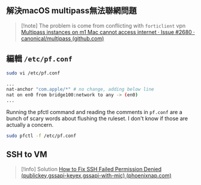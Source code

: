 
## 解決macOS multipass無法聯網問題
>[!note] The problem is come from conflicting with `forticlient` vpn
>[Multipass instances on m1 Mac cannot access internet · Issue #2680 · canonical/multipass (github.com)](https://github.com/canonical/multipass/issues/2680)

##  編輯 `/etc/pf.conf`

```sh
sudo vi /etc/pf.conf
```

```sh
...
nat-anchor "com.apple/*" # no change, adding below line
nat on en0 from bridge100:network to any -> (en0)
...
```

Running the pfctl command and reading the comments in `pf.conf` are a bunch of scary words about flushing the ruleset. I don't know if those are actually a concern.

```sh
sudo pfctl -f /etc/pf.conf
```

## SSH to VM

>[!info] Solution
> [How to Fix SSH Failed Permission Denied (publickey,gssapi-keyex,gssapi-with-mic) (phoenixnap.com)](https://phoenixnap.com/kb/ssh-permission-denied-publickey)